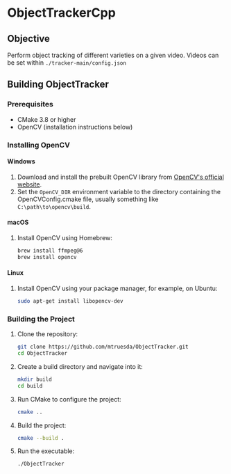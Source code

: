 # ObjectTrackerCpp

## Objective

Perform object tracking of different varieties on a given video. Videos can be set within `./tracker-main/config.json`

## Building ObjectTracker

### Prerequisites

- CMake 3.8 or higher
- OpenCV (installation instructions below)

### Installing OpenCV

#### Windows

1. Download and install the prebuilt OpenCV library from [OpenCV's official website](https://opencv.org/releases/).
2. Set the `OpenCV_DIR` environment variable to the directory containing the OpenCVConfig.cmake file, usually something like `C:\path\to\opencv\build`.

#### macOS

1. Install OpenCV using Homebrew:
    ```sh
    brew install ffmpeg@6
    brew install opencv
    ```

#### Linux

1. Install OpenCV using your package manager, for example, on Ubuntu:
    ```sh
    sudo apt-get install libopencv-dev
    ```

### Building the Project

1. Clone the repository:
    ```sh
    git clone https://github.com/mtruesda/ObjectTracker.git
    cd ObjectTracker
    ```

2. Create a build directory and navigate into it:
    ```sh
    mkdir build
    cd build
    ```

3. Run CMake to configure the project:
    ```sh
    cmake ..
    ```

4. Build the project:
    ```sh
    cmake --build .
    ```

5. Run the executable:
    ```sh
    ./ObjectTracker
    ```